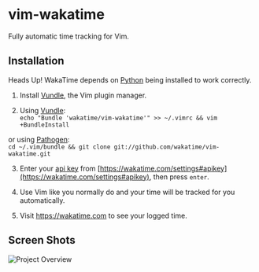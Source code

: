 vim-wakatime
============

Fully automatic time tracking for Vim.


Installation
------------

Heads Up! WakaTime depends on [Python](http://www.python.org/getit/) being installed to work correctly.

1. Install [Vundle](https://github.com/gmarik/vundle), the Vim plugin manager.

2. Using [Vundle](https://github.com/gmarik/vundle):<br />
  `echo "Bundle 'wakatime/vim-wakatime'" >> ~/.vimrc && vim +BundleInstall`

  or using [Pathogen](https://github.com/tpope/vim-pathogen):<br />
  `cd ~/.vim/bundle && git clone git://github.com/wakatime/vim-wakatime.git`

3. Enter your [api key](https://wakatime.com/settings#apikey) from [https://wakatime.com/settings#apikey](https://wakatime.com/settings#apikey), then press `enter`.

4. Use Vim like you normally do and your time will be tracked for you automatically.

5. Visit https://wakatime.com to see your logged time.


Screen Shots
------------

![Project Overview](https://wakatime.com/static/img/ScreenShots/ScreenShot-2014-10-29.png)
